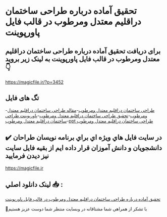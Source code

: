 # تحقیق آماده درباره طراحی ساختمان دراقلیم معتدل ومرطوب در قالب فایل پاورپوینت

## برای دریافت تحقیق آماده درباره طراحی ساختمان دراقلیم معتدل ومرطوب در قالب فایل پاورپوینت به لینک زیر بروید 👇

https://magicfile.ir/?p=3452

## تگ های فایل

-[طراحی ساختمان دراقلیم معتدل ومرطوب](https://magicfile.ir/product/%d8%aa%d8%ad%d9%82%db%8c%d9%82-%d8%b7%d8%b1%d8%a7%d8%ad%db%8c-%d8%b3%d8%a7%d8%ae%d8%aa%d9%85%d8%a7%d9%86-%d8%af%d8%b1%d8%a7%d9%82%d9%84%db%8c%d9%85-%d9%85%d8%b9%d8%aa%d8%af%d9%84-%d9%88%d9%85%d8%b1%d8%b7%d9%88%d8%a8-%d9%be%d8%a7%d9%88%d8%b1%d9%be%d9%88%db%8c%d9%86%d8%aa/)-[مقاله طراحی ساختمان دراقلیم معتدل ومرطوب](https://magicfile.ir/product/%d8%aa%d8%ad%d9%82%db%8c%d9%82-%d8%b7%d8%b1%d8%a7%d8%ad%db%8c-%d8%b3%d8%a7%d8%ae%d8%aa%d9%85%d8%a7%d9%86-%d8%af%d8%b1%d8%a7%d9%82%d9%84%db%8c%d9%85-%d9%85%d8%b9%d8%aa%d8%af%d9%84-%d9%88%d9%85%d8%b1%d8%b7%d9%88%d8%a8-%d9%be%d8%a7%d9%88%d8%b1%d9%be%d9%88%db%8c%d9%86%d8%aa/)-[تحقیق طراحی ساختمان دراقلیم معتدل ومرطوب](https://magicfile.ir/product/%d8%aa%d8%ad%d9%82%db%8c%d9%82-%d8%b7%d8%b1%d8%a7%d8%ad%db%8c-%d8%b3%d8%a7%d8%ae%d8%aa%d9%85%d8%a7%d9%86-%d8%af%d8%b1%d8%a7%d9%82%d9%84%db%8c%d9%85-%d9%85%d8%b9%d8%aa%d8%af%d9%84-%d9%88%d9%85%d8%b1%d8%b7%d9%88%d8%a8-%d9%be%d8%a7%d9%88%d8%b1%d9%be%d9%88%db%8c%d9%86%d8%aa/)-[پاورپوینت طراحی ساختمان دراقلیم معتدل ومرطوب](https://magicfile.ir/product/%d8%aa%d8%ad%d9%82%db%8c%d9%82-%d8%b7%d8%b1%d8%a7%d8%ad%db%8c-%d8%b3%d8%a7%d8%ae%d8%aa%d9%85%d8%a7%d9%86-%d8%af%d8%b1%d8%a7%d9%82%d9%84%db%8c%d9%85-%d9%85%d8%b9%d8%aa%d8%af%d9%84-%d9%88%d9%85%d8%b1%d8%b7%d9%88%d8%a8-%d9%be%d8%a7%d9%88%d8%b1%d9%be%d9%88%db%8c%d9%86%d8%aa/)-[ppt طراحی ساختمان دراقلیم معتدل ومرطوب](https://magicfile.ir/product/%d8%aa%d8%ad%d9%82%db%8c%d9%82-%d8%b7%d8%b1%d8%a7%d8%ad%db%8c-%d8%b3%d8%a7%d8%ae%d8%aa%d9%85%d8%a7%d9%86-%d8%af%d8%b1%d8%a7%d9%82%d9%84%db%8c%d9%85-%d9%85%d8%b9%d8%aa%d8%af%d9%84-%d9%88%d9%85%d8%b1%d8%b7%d9%88%d8%a8-%d9%be%d8%a7%d9%88%d8%b1%d9%be%d9%88%db%8c%d9%86%d8%aa/)

## ✔️ در سايت فايل هاي ويژه اي براي برنامه نويسان طراحان دانشجويان و دانش آموزان قرار داده ايم از بقيه فايل سايت نيز ديدن فرماييد

https://magicfile.ir


## لينک دانلود اصلي 📥 :

[تحقیق آماده درباره طراحی ساختمان دراقلیم معتدل ومرطوب در قالب فایل پاورپوینت](https://magicfile.ir/product/%d8%aa%d8%ad%d9%82%db%8c%d9%82-%d8%b7%d8%b1%d8%a7%d8%ad%db%8c-%d8%b3%d8%a7%d8%ae%d8%aa%d9%85%d8%a7%d9%86-%d8%af%d8%b1%d8%a7%d9%82%d9%84%db%8c%d9%85-%d9%85%d8%b9%d8%aa%d8%af%d9%84-%d9%88%d9%85%d8%b1%d8%b7%d9%88%d8%a8-%d9%be%d8%a7%d9%88%d8%b1%d9%be%d9%88%db%8c%d9%86%d8%aa/) 


🙏با تشکر از همراهي شما مشتاقانه در وبسایت منتظر شما دوست عزیز هستیم

